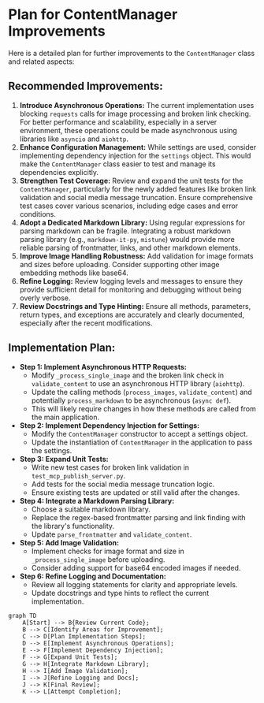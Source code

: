 # Plan for ContentManager Improvements

Here is a detailed plan for further improvements to the `ContentManager` class and related aspects:

## Recommended Improvements:

1.  **Introduce Asynchronous Operations:** The current implementation uses blocking `requests` calls for image processing and broken link checking. For better performance and scalability, especially in a server environment, these operations could be made asynchronous using libraries like `asyncio` and `aiohttp`.
2.  **Enhance Configuration Management:** While settings are used, consider implementing dependency injection for the `settings` object. This would make the `ContentManager` class easier to test and manage its dependencies explicitly.
3.  **Strengthen Test Coverage:** Review and expand the unit tests for the `ContentManager`, particularly for the newly added features like broken link validation and social media message truncation. Ensure comprehensive test cases cover various scenarios, including edge cases and error conditions.
4.  **Adopt a Dedicated Markdown Library:** Using regular expressions for parsing markdown can be fragile. Integrating a robust markdown parsing library (e.g., `markdown-it-py`, `mistune`) would provide more reliable parsing of frontmatter, links, and other markdown elements.
5.  **Improve Image Handling Robustness:** Add validation for image formats and sizes before uploading. Consider supporting other image embedding methods like base64.
6.  **Refine Logging:** Review logging levels and messages to ensure they provide sufficient detail for monitoring and debugging without being overly verbose.
7.  **Review Docstrings and Type Hinting:** Ensure all methods, parameters, return types, and exceptions are accurately and clearly documented, especially after the recent modifications.

## Implementation Plan:

*   **Step 1: Implement Asynchronous HTTP Requests:**
    *   Modify `_process_single_image` and the broken link check in `validate_content` to use an asynchronous HTTP library (`aiohttp`).
    *   Update the calling methods (`process_images`, `validate_content`) and potentially `process_markdown` to be asynchronous (`async def`).
    *   This will likely require changes in how these methods are called from the main application.
*   **Step 2: Implement Dependency Injection for Settings:**
    *   Modify the `ContentManager` constructor to accept a settings object.
    *   Update the instantiation of `ContentManager` in the application to pass the settings.
*   **Step 3: Expand Unit Tests:**
    *   Write new test cases for broken link validation in `test_mcp_publish_server.py`.
    *   Add tests for the social media message truncation logic.
    *   Ensure existing tests are updated or still valid after the changes.
*   **Step 4: Integrate a Markdown Parsing Library:**
    *   Choose a suitable markdown library.
    *   Replace the regex-based frontmatter parsing and link finding with the library's functionality.
    *   Update `parse_frontmatter` and `validate_content`.
*   **Step 5: Add Image Validation:**
    *   Implement checks for image format and size in `_process_single_image` before uploading.
    *   Consider adding support for base64 encoded images if needed.
*   **Step 6: Refine Logging and Documentation:**
    *   Review all logging statements for clarity and appropriate levels.
    *   Update docstrings and type hints to reflect the current implementation.

```mermaid
graph TD
    A[Start] --> B{Review Current Code};
    B --> C[Identify Areas for Improvement];
    C --> D[Plan Implementation Steps];
    D --> E[Implement Asynchronous Operations];
    E --> F[Implement Dependency Injection];
    F --> G[Expand Unit Tests];
    G --> H[Integrate Markdown Library];
    H --> I[Add Image Validation];
    I --> J[Refine Logging and Docs];
    J --> K[Final Review];
    K --> L[Attempt Completion];